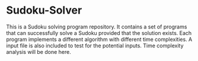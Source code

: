 # Sudoku-Solver
This is a Sudoku solving program repository. It contains a set of programs that can successfully solve a Sudoku provided that the solution exists. Each program implements a different algorithm with different time complexities. A input file is also included to test for the potential inputs.
 Time complexity analysis will be done here.
